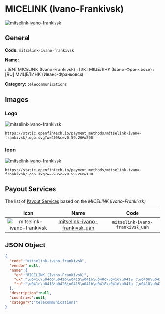 
# MICELINK (Ivano-Frankivsk) 
![mitselink-ivano-frankivsk](https://static.openfintech.io/payment_methods/mitselink-ivano-frankivsk/logo.svg?w=400&c=v0.59.26#w200)  

## General 
**Code:** `mitselink-ivano-frankivsk` 
 
**Name:** 
 
:	[EN] MICELINK (Ivano-Frankivsk) 
:	[UK] МІЦЕЛІНК (Івано-Франківськ) 
:	[RU] МИЦЕЛИНК (Ивано-Франковск) 
 
**Category:** `telecommunications` 
 

## Images 

### Logo 
![mitselink-ivano-frankivsk](https://static.openfintech.io/payment_methods/mitselink-ivano-frankivsk/logo.svg?w=400&c=v0.59.26#w200)  

```
https://static.openfintech.io/payment_methods/mitselink-ivano-frankivsk/logo.svg?w=400&c=v0.59.26#w200
```  

### Icon 
![mitselink-ivano-frankivsk](https://static.openfintech.io/payment_methods/mitselink-ivano-frankivsk/icon.svg?w=278&c=v0.59.26#w100)  

```
https://static.openfintech.io/payment_methods/mitselink-ivano-frankivsk/icon.svg?w=278&c=v0.59.26#w100
```  

## Payout Services 
 
The list of [Payout Services](/payout-services/) based on the _MICELINK (Ivano-Frankivsk)_ 

|Icon|Name|Code| 
|:---:|:---:|:---:| 
|![mitselink-ivano-frankivsk](https://static.openfintech.io/payout_methods/mitselink-ivano-frankivsk/icon.svg?w=278&c=v0.59.26#w40) |[mitselink-ivano-frankivsk_uah](/payout-services/mitselink-ivano-frankivsk_uah/)|`mitselink-ivano-frankivsk_uah`| 
 

## JSON Object 

```json
{
  "code":"mitselink-ivano-frankivsk",
  "vendor":null,
  "name":{
    "en":"MICELINK (Ivano-Frankivsk)",
    "uk":"\u041c\u0406\u0426\u0415\u041b\u0406\u041d\u041a (\u0406\u0432\u0430\u043d\u043e-\u0424\u0440\u0430\u043d\u043a\u0456\u0432\u0441\u044c\u043a)",
    "ru":"\u041c\u0418\u0426\u0415\u041b\u0418\u041d\u041a (\u0418\u0432\u0430\u043d\u043e-\u0424\u0440\u0430\u043d\u043a\u043e\u0432\u0441\u043a)"
  },
  "description":null,
  "countries":null,
  "category":"telecommunications"
}
```  
